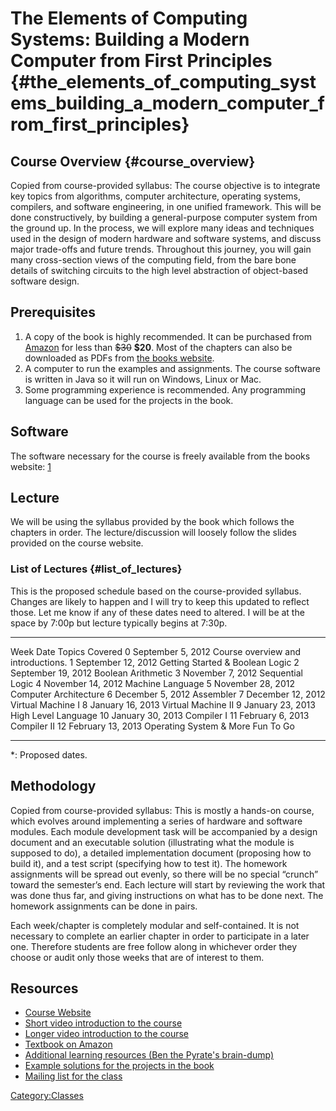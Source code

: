 # The Elements of Computing Systems: Building a Modern Computer from First Principles {#the_elements_of_computing_systems_building_a_modern_computer_from_first_principles}

## Course Overview {#course_overview}

Copied from course-provided syllabus: The course objective is to
integrate key topics from algorithms, computer architecture, operating
systems, compilers, and software engineering, in one unified framework.
This will be done constructively, by building a general-purpose computer
system from the ground up. In the process, we will explore many ideas
and techniques used in the design of modern hardware and software
systems, and discuss major trade-offs and future trends. Throughout this
journey, you will gain many cross-section views of the computing field,
from the bare bone details of switching circuits to the high level
abstraction of object-based software design.

## Prerequisites

1.  A copy of the book is highly recommended. It can be purchased from
    [Amazon](http://www.amazon.com/gp/product/0262640686/ref=oss_product)
    for less than ~~\$30~~ **\$20**. Most of the chapters can also be
    downloaded as PDFs from [the books
    website](http://www1.idc.ac.il/tecs/plan.html).
2.  A computer to run the examples and assignments. The course software
    is written in Java so it will run on Windows, Linux or Mac.
3.  Some programming experience is recommended. Any programming language
    can be used for the projects in the book.

## Software

The software necessary for the course is freely available from the books
website: [1](http://www1.idc.ac.il/tecs/)

## Lecture

We will be using the syllabus provided by the book which follows the
chapters in order. The lecture/discussion will loosely follow the slides
provided on the course website.

### List of Lectures {#list_of_lectures}

This is the proposed schedule based on the course-provided syllabus.
Changes are likely to happen and I will try to keep this updated to
reflect those. Let me know if any of these dates need to altered. I will
be at the space by 7:00p but lecture typically begins at 7:30p.

  ------ -------------------- ------------------------------------
  Week   Date                 Topics Covered
  0      September 5, 2012    Course overview and introductions.
  1      September 12, 2012   Getting Started & Boolean Logic
  2      September 19, 2012   Boolean Arithmetic
  3      November 7, 2012     Sequential Logic
  4      November 14, 2012    Machine Language
  5      November 28, 2012    Computer Architecture
  6      December 5, 2012     Assembler
  7      December 12, 2012    Virtual Machine I
  8      January 16, 2013     Virtual Machine II
  9      January 23, 2013     High Level Language
  10     January 30, 2013     Compiler I
  11     February 6, 2013     Compiler II
  12     February 13, 2013    Operating System & More Fun To Go
  ------ -------------------- ------------------------------------

\*: Proposed dates.

## Methodology

Copied from course-provided syllabus: This is mostly a hands-on course,
which evolves around implementing a series of hardware and software
modules. Each module development task will be accompanied by a design
document and an executable solution (illustrating what the module is
supposed to do), a detailed implementation document (proposing how to
build it), and a test script (specifying how to test it). The homework
assignments will be spread out evenly, so there will be no special
“crunch” toward the semester’s end. Each lecture will start by reviewing
the work that was done thus far, and giving instructions on what has to
be done next. The homework assignments can be done in pairs.

Each week/chapter is completely modular and self-contained. It is not
necessary to complete an earlier chapter in order to participate in a
later one. Therefore students are free follow along in whichever order
they choose or audit only those weeks that are of interest to them.

## Resources

-   [Course Website](http://www1.idc.ac.il/tecs/)
-   [Short video introduction to the
    course](http://www.youtube.com/watch?v=JtXvUoPx4Qs)
-   [Longer video introduction to the
    course](http://video.google.com/videoplay?docid=7654043762021156507#)
-   [Textbook on
    Amazon](http://www.amazon.com/gp/product/0262640686/ref=oss_product)
-   [Additional learning resources (Ben the Pyrate's
    brain-dump)](http://learnproglang.couch.it/)
-   [Example solutions for the projects in the
    book](https://github.com/HacDC/tecs-projects)
-   [Mailing list for the
    class](https://groups.google.com/a/hacdc.org/forum/#!forum/tecs-list)

[Category:Classes](Category:Classes)
